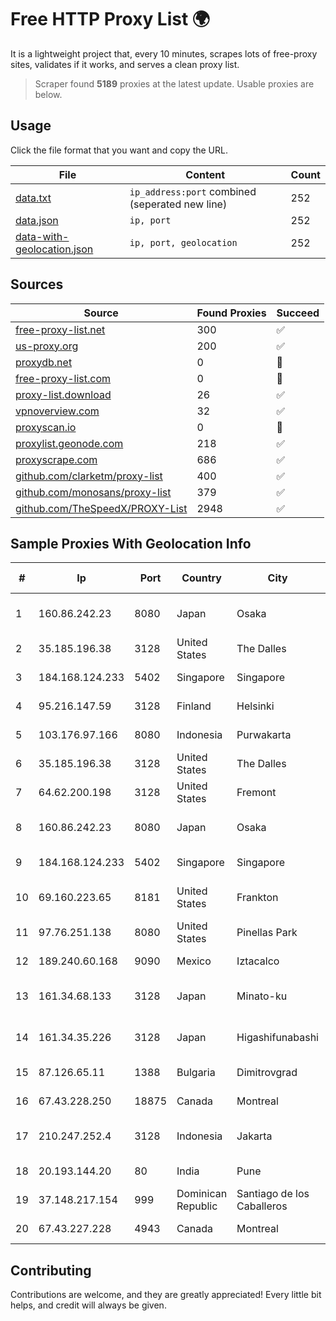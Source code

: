
# Free HTTP Proxy List 🌍

It is a lightweight project that, every 10 minutes, scrapes lots of free-proxy sites, validates if it works, and serves a clean proxy list.


> Scraper found **5189** proxies at the latest update. Usable proxies are below.

## Usage

Click the file format that you want and copy the URL.


|File|Content|Count|
|----|-------|-----|
|[data.txt](https://raw.githubusercontent.com/themiralay/Proxy-List-World/master/data.txt)|`ip_address:port` combined (seperated new line)|252|
|[data.json](https://raw.githubusercontent.com/themiralay/Proxy-List-World/master/data.json)|`ip, port`|252|
|[data-with-geolocation.json](https://raw.githubusercontent.com/themiralay/Proxy-List-World/master/data-with-geolocation.json)|`ip, port, geolocation`|252|

## Sources

|Source|Found Proxies|Succeed|
|------|-------------|-------|
|[free-proxy-list.net](https://free-proxy-list.net)|300|✅|
|[us-proxy.org](https://www.us-proxy.org)|200|✅|
|[proxydb.net](http://proxydb.net)|0|🚫|
|[free-proxy-list.com](https://free-proxy-list.com/?page=&port=&type%5B%5D=http&type%5B%5D=https&up_time=0&search=Search)|0|🚫|
|[proxy-list.download](https://www.proxy-list.download/HTTP)|26|✅|
|[vpnoverview.com](https://vpnoverview.com/privacy/anonymous-browsing/free-proxy-servers)|32|✅|
|[proxyscan.io](https://www.proxyscan.io)|0|🚫|
|[proxylist.geonode.com](https://proxylist.geonode.com/api/proxy-list?limit=300&page=1&sort_by=lastChecked&sort_type=desc&protocols=http,https)|218|✅|
|[proxyscrape.com](https://api.proxyscrape.com/v2/?request=displayproxies&protocol=http&timeout=10000&country=all&ssl=all&anonymity=all)|686|✅|
|[github.com/clarketm/proxy-list](https://raw.githubusercontent.com/clarketm/proxy-list/master/proxy-list-raw.txt)|400|✅|
|[github.com/monosans/proxy-list](https://raw.githubusercontent.com/monosans/proxy-list/main/proxies/http.txt)|379|✅|
|[github.com/TheSpeedX/PROXY-List](https://raw.githubusercontent.com/TheSpeedX/PROXY-List/master/http.txt)|2948|✅|


## Sample Proxies With Geolocation Info

|#|Ip|Port|Country|City|Internet Service Provider|
|-|--|----|-------|----|-------------------------|
|1|160.86.242.23|8080|Japan|Osaka|Sony Network Communications Inc|
|2|35.185.196.38|3128|United States|The Dalles|Google LLC|
|3|184.168.124.233|5402|Singapore|Singapore|GoDaddy.com, LLC|
|4|95.216.147.59|3128|Finland|Helsinki|Hetzner Online GmbH|
|5|103.176.97.166|8080|Indonesia|Purwakarta|PT Global Sarana Elektronika|
|6|35.185.196.38|3128|United States|The Dalles|Google LLC|
|7|64.62.200.198|3128|United States|Fremont|Hurricane Electric LLC|
|8|160.86.242.23|8080|Japan|Osaka|Sony Network Communications Inc|
|9|184.168.124.233|5402|Singapore|Singapore|GoDaddy.com, LLC|
|10|69.160.223.65|8181|United States|Frankton|Swayzee Telephone Company, Inc.|
|11|97.76.251.138|8080|United States|Pinellas Park|Spectrum|
|12|189.240.60.168|9090|Mexico|Iztacalco|Uninet S.A. de C.V.|
|13|161.34.68.133|3128|Japan|Minato-ku|NTT PC Communications, Inc.|
|14|161.34.35.226|3128|Japan|Higashifunabashi|NTT PC Communications, Inc.|
|15|87.126.65.11|1388|Bulgaria|Dimitrovgrad|Vivacom Bulgaria EAD|
|16|67.43.228.250|18875|Canada|Montreal|GloboTech Communications|
|17|210.247.252.4|3128|Indonesia|Jakarta|PT Poros Network Nusantara|
|18|20.193.144.20|80|India|Pune|Microsoft Corporation|
|19|37.148.217.154|999|Dominican Republic|Santiago de los Caballeros|IPXO|
|20|67.43.227.228|4943|Canada|Montreal|GloboTech Communications|



## Contributing

Contributions are welcome, and they are greatly appreciated! Every
little bit helps, and credit will always be given.

